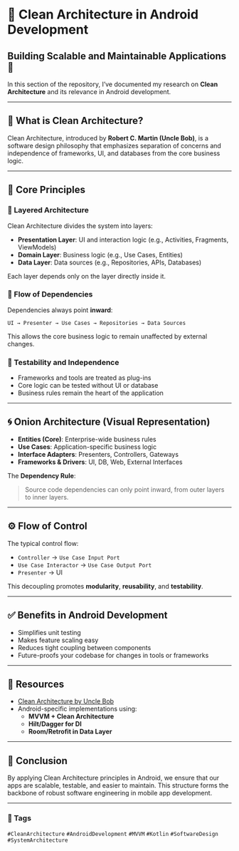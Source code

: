 
# 🚀 Clean Architecture in Android Development
## Building Scalable and Maintainable Applications 🧱

In this section of the repository, I’ve documented my research on **Clean Architecture** and its relevance in Android development.

---

## 📌 What is Clean Architecture?

Clean Architecture, introduced by **Robert C. Martin (Uncle Bob)**, is a software design philosophy that emphasizes separation of concerns and independence of frameworks, UI, and databases from the core business logic.

---

## 🧱 Core Principles

### 🔹 Layered Architecture
Clean Architecture divides the system into layers:
- **Presentation Layer**: UI and interaction logic (e.g., Activities, Fragments, ViewModels)
- **Domain Layer**: Business logic (e.g., Use Cases, Entities)
- **Data Layer**: Data sources (e.g., Repositories, APIs, Databases)

Each layer depends only on the layer directly inside it.

### 🔹 Flow of Dependencies
Dependencies always point **inward**:
```
UI → Presenter → Use Cases → Repositories → Data Sources
```
This allows the core business logic to remain unaffected by external changes.

### 🔹 Testability and Independence
- Frameworks and tools are treated as plug-ins
- Core logic can be tested without UI or database
- Business rules remain the heart of the application

---

## 🌀 Onion Architecture (Visual Representation)

- **Entities (Core)**: Enterprise-wide business rules
- **Use Cases**: Application-specific business logic
- **Interface Adapters**: Presenters, Controllers, Gateways
- **Frameworks & Drivers**: UI, DB, Web, External Interfaces

The **Dependency Rule**:
> Source code dependencies can only point inward, from outer layers to inner layers.

---

## ⚙️ Flow of Control

The typical control flow:
- `Controller` → `Use Case Input Port`
- `Use Case Interactor` → `Use Case Output Port`
- `Presenter` → UI

This decoupling promotes **modularity**, **reusability**, and **testability**.

---

## ✅ Benefits in Android Development

- Simplifies unit testing
- Makes feature scaling easy
- Reduces tight coupling between components
- Future-proofs your codebase for changes in tools or frameworks

---

## 📁 Resources
- [Clean Architecture by Uncle Bob](https://8thlight.com/blog/uncle-bob/2012/08/13/the-clean-architecture.html)
- Android-specific implementations using:
  - **MVVM + Clean Architecture**
  - **Hilt/Dagger for DI**
  - **Room/Retrofit in Data Layer**

---

## 📌 Conclusion

By applying Clean Architecture principles in Android, we ensure that our apps are scalable, testable, and easier to maintain. This structure forms the backbone of robust software engineering in mobile app development.

---

### 📎 Tags
`#CleanArchitecture` `#AndroidDevelopment` `#MVVM` `#Kotlin` `#SoftwareDesign` `#SystemArchitecture`
